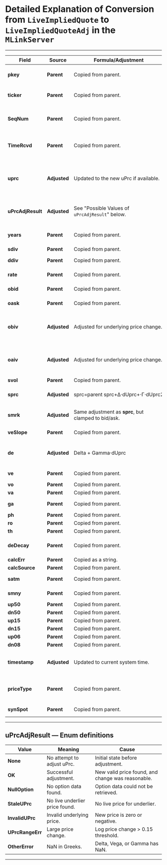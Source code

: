 # **Detailed Explanation of Conversion from `LiveImpliedQuote` to `LiveImpliedQuoteAdj` in the `MLinkServer`**

---

| **Field**             | **Source**        | **Formula/Adjustment**                                           | **Errors/Bounds**                                | **Notes**                                     |
|----------------------|------------------|-------------------------------------------------------------------|-------------------------------------------------|----------------------------------------------|
| **pkey**              | **Parent**       | Copied from parent.                                              | None                                           | Unique identifier for the object.            |
| **ticker**            | **Parent**       | Copied from parent.                                              | None                                           | Stock or option ticker.                      |
| **SeqNum**            | **Parent**       | Copied from parent.                                              | None                                           | Sequence number for message ordering.       |
| **TimeRcvd**          | **Parent**       | Copied from parent.                                              | None                                           | Timestamp when data was received.           |
| **uprc**              | **Adjusted**     | Updated to the new uPrc if available.                            | Bounded by limits, price change threshold.      | If adjustment fails, original price is retained. |
| **uPrcAdjResult**     | **Adjusted**     | See "Possible Values of `uPrcAdjResult`" below.  | See "Possible Values of `uPrcAdjResult`" below. | Indicates if uPrc was successfully adjusted. |
| **years**             | **Parent**       | Copied from parent.                                              | None                                           | Represents time to expiration.              |
| **sdiv**              | **Parent**       | Copied from parent.                                              | None                                           | sdiv                      |
| **ddiv**              | **Parent**       | Copied from parent.                                              | None                                           | discrete Dividend                   |
| **rate**              | **Parent**       | Copied from parent.                                              | None                                           | Risk-free interest rate.                    |
| **obid**              | **Parent**       | Copied from parent.                                              | None                                           | Option bid price.                            |
| **oask**              | **Parent**       | Copied from parent.                                              | None                                           | Option ask price.                            |
| **obiv**              | **Adjusted**     | Adjusted for underlying price change.                          | Bounded to min and max volatility limits.       | IV bounded to avoid out-of-range values.     |
| **oaiv**              | **Adjusted**     | Adjusted for underlying price change.                          | Bounded to min and max volatility limits.       | IV bounded to avoid out-of-range values.     |
| **svol**              | **Parent**       | Copied from parent.                                              | None                                           | surface vol                     |
| **sprc**              | **Adjusted**     | sprc=parent sprc+Δ⋅dUprc+⋅Γ⋅dUprc2 | Bounded to be non-negative.                     | Represents surface price.     |
| **smrk**              | **Adjusted**     | Same adjustment as **sprc**, but clamped to bid/ask.            | Clamped within bid/ask if applicable.           | Surface mark price bounded.|
| **veSlope**           | **Parent**       | Copied from parent.                                              | None                                           | Volatility slope     |
| **de**                | **Adjusted**     | Delta + Gamma⋅dUprc                                | Clamped to [-1, +1] range.                       | Adjustment depends on the change in uPrc.   |
| **ve**                | **Parent**       | Copied from parent.                                              | Must be non-NaN.                                | Vega    |
| **vo**                | **Parent**       | Copied from parent.                                              | None                                           |   |
| **va**                | **Parent**       | Copied from parent.                                              | None                                           |  |
| **ga**                | **Parent**       | Copied from parent.                                              | Must be non-NaN.                                |  |
| **ph**                | **Parent**       | Copied from parent.                                              | None                                           |     |
| **ro**                | **Parent**       | Copied from parent.                                              | None                                           |               |
| **th**                | **Parent**       | Copied from parent.                                              | None                                           |                 |
| **deDecay**           | **Parent**       | Copied from parent.                                              | None                                           | Decay of delta over time.                  |
| **calcErr**           | **Parent**       | Copied as a string.                                              | None                                           |               |
| **calcSource**        | **Parent**       | Copied from parent.                                              | None                                           | Tick/Loop              |
| **satm**              | **Parent**       | Copied from parent.                                              | None                                           | ATM implied volatility.                   |
| **smny**              | **Parent**       | Copied from parent.                                              | None                                           | Surface moneyness        |
| **up50**              | **Parent**       | Copied from parent.                                              | None                                           |             |
| **dn50**              | **Parent**       | Copied from parent.                                              | None                                           |           |
| **up15**              | **Parent**       | Copied from parent.                                              | None                                           |             |
| **dn15**              | **Parent**       | Copied from parent.                                              | None                                           |             |
| **up06**              | **Parent**       | Copied from parent.                                              | None                                           |                |
| **dn08**              | **Parent**       | Copied from parent.                                              | None                                           |              |
| **timestamp**         | **Adjusted**     | Updated to current system time.                                 | None                                           | Reflects when the quote was adjusted.     |
| **priceType**         | **Parent**       | Copied from parent.                                              | None                                           | Source or type of price of underlier                 |
| **synSpot**           | **Parent**       | Copied from parent.                                              | None                                           | Synthetic spot price        |

---

## **uPrcAdjResult — Enum definitions**

| **Value**            | **Meaning**                      | **Cause**                                     |
|---------------------|-----------------------------------|----------------------------------------------|
| **None**             | No attempt to adjust uPrc.        | Initial state before adjustment.             |
| **OK**               | Successful adjustment.           | New valid price found, and change was reasonable. |
| **NullOption**       | No option data found.             | Option data could not be retrieved.          |
| **StaleUPrc**        | No live underlier price found.    | No live price for underlier.                |
| **InvalidUPrc**      | Invalid underlying price.         | New price is zero or negative.               |
| **UPrcRangeErr**     | Large price change.               | Log price change > 0.15 threshold.           |
| **OtherError**       | NaN in Greeks.                    | Delta, Vega, or Gamma has NaN.               |

---

